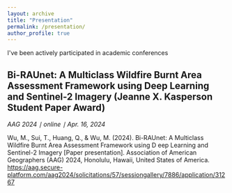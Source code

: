 ```yaml
---
layout: archive
title: "Presentation"
permalink: /presentation/
author_profile: true
---
```

I've been actively participated in academic conferences

## Bi-RAUnet: A Multiclass Wildfire Burnt Area Assessment Framework using Deep Learning and Sentinel-2 Imagery (Jeanne X. Kasperson Student Paper Award) 

*AAG 2024 ∣ online ∣ Apr. 16, 2024*

Wu, M., Sui, T., Huang, Q., & Wu, M. (2024). Bi-RAUnet: A Multiclass Wildfire Burnt Area Assessment Framework using D
eep Learning and Sentinel-2 Imagery [Paper presentation]. Association of American Geographers (AAG) 2024, Honolulu, 
Hawaii, United States of America. https://aag.secure-platform.com/aag2024/solicitations/57/sessiongallery/7886/application/31267